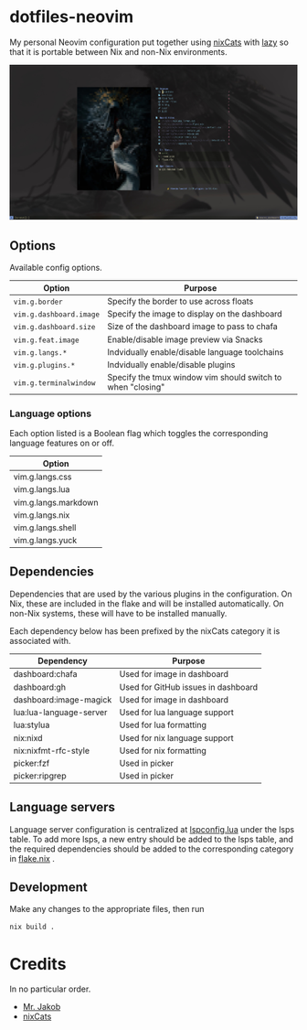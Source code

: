 # dotfiles-neovim

My personal Neovim configuration put together using
[nixCats](https://nixcats.org)
with
[lazy](https://lazy.folke.io)
so that it is portable between Nix and non-Nix environments.

![Two-column Neovim dashboard made with folke Snacks.](images/dashboard.jpg)

## Options

Available config options.

| Option | Purpose |
| - | - |
| `vim.g.border` | Specify the border to use across floats |
| `vim.g.dashboard.image` | Specify the image to display on the dashboard |
| `vim.g.dashboard.size` | Size of the dashboard image to pass to chafa |
| `vim.g.feat.image` | Enable/disable image preview via Snacks |
| `vim.g.langs.*` | Indvidually enable/disable language toolchains |
| `vim.g.plugins.*` | Indvidually enable/disable plugins |
| `vim.g.terminalwindow` | Specify the tmux window vim should switch to when "closing" |

### Language options

Each option listed is a Boolean flag which toggles the corresponding language features on or off.

| Option |
| - |
| vim.g.langs.css |
| vim.g.langs.lua |
| vim.g.langs.markdown |
| vim.g.langs.nix |
| vim.g.langs.shell |
| vim.g.langs.yuck |

## Dependencies

Dependencies that are used by the various plugins in the configuration. On Nix, these are included
in the flake and will be installed automatically. On non-Nix systems, these will have to be
installed manually.

Each dependency below has been prefixed by the nixCats category it is associated with.

| Dependency | Purpose |
| - | - |
| dashboard:chafa | Used for image in dashboard |
| dashboard:gh | Used for GitHub issues in dashboard |
| dashboard:image-magick | Used for image in dashboard |
| lua:lua-language-server | Used for lua language support |
| lua:stylua | Used for lua formatting |
| nix:nixd | Used for nix language support |
| nix:nixfmt-rfc-style | Used for nix formatting |
| picker:fzf | Used in picker |
| picker:ripgrep | Used in picker |

## Language servers

Language server configuration is centralized at
[lspconfig.lua](lua/plugins/lspconfig.lua)
under the lsps table. To add more lsps, a new entry should be added to the lsps table, and the
required dependencies should be added to the corresponding category in
[flake.nix](flake.nix)
.

## Development

Make any changes to the appropriate files, then run

```sh
nix build .
```

# Credits

In no particular order.

- [Mr. Jakob](https://www.youtube.com/@MrJakob)
- [nixCats](https://nixcats.org)
